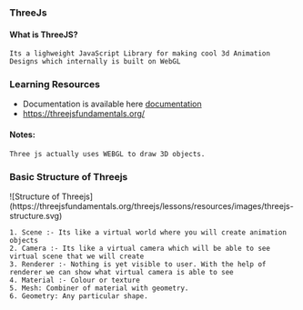 ### ThreeJs

#### What is ThreeJS?

	Its a lighweight JavaScript Library for making cool 3d Animation Designs which internally is built on WebGL

### Learning Resources

* Documentation is available here [documentation](https://threejs.org/)
* https://threejsfundamentals.org/

#### Notes:

	Three js actually uses WEBGL to draw 3D objects.

<p align="center"><h3>Basic Structure of Threejs</h3></p>
![Structure of Threejs](https://threejsfundamentals.org/threejs/lessons/resources/images/threejs-structure.svg)

	1. Scene :- Its like a virtual world where you will create animation objects
	2. Camera :- Its like a virtual camera which will be able to see virtual scene that we will create
	3. Renderer :- Nothing is yet visible to user. With the help of renderer we can show what virtual camera is able to see
	4. Material :- Colour or texture
	5. Mesh: Combiner of material with geometry.
	6. Geometry: Any particular shape.
